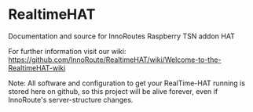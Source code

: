 # RealtimeHAT
Documentation and source for InnoRoutes Raspberry TSN addon HAT

For further information visit our wiki: https://github.com/InnoRoute/RealtimeHAT/wiki/Welcome-to-the-RealtimeHAT-wiki

Note: All software and configuration to get your RealTime-HAT running is stored here on github, so this project will be alive forever, even if InnoRoute's server-structure changes.
